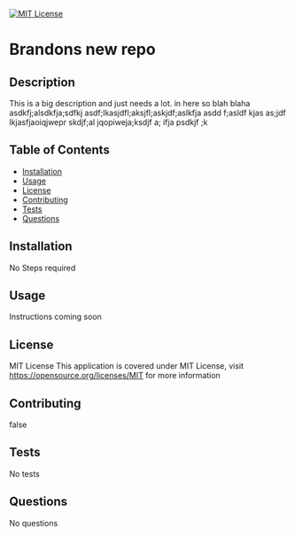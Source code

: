 
[![MIT License]()](https://opensource.org/licenses/MIT)
# Brandons new repo

## Description
This is a big description and just needs a lot. in here so blah blaha asdkfj;alsdkfja;sdfkj asdf;lkasjdfl;aksjfl;askjdf;aslkfja asdd f;asldf kjas  as;jdf lkjasfjaoiqjwepr  skdjf;al jqopiweja;ksdjf a; ifja psdkjf ;k

## Table of Contents
* [Installation](#installation)
* [Usage](#usage)
* [License](#license)
* [Contributing](#contributing)
* [Tests](#tests)
* [Questions](#questions)

## Installation
No Steps required

## Usage
Instructions coming soon

## License
MIT License
This application is covered under MIT License, visit https://opensource.org/licenses/MIT for more information

## Contributing
false

## Tests
No tests

## Questions
No questions